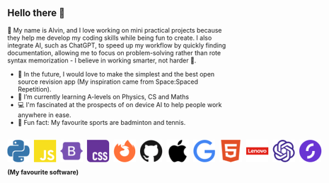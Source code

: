 <h2> Hello there 👋</h2>

🌱 My name is Alvin, and I love working on mini practical projects because they help me develop my coding skills while being fun to create. I also integrate AI, such as ChatGPT, to speed up my workflow by quickly finding documentation, allowing me to focus on problem-solving rather than rote syntax memorization - I believe in working smarter, not harder 🧠.





- 🔭 In the future, I would love to make the simplest and the best open source revision app (My inspiration came from Space:Spaced Repetition).
- 🏫 I’m currently learning A-levels on Physics, CS and Maths
- 💻 I'm fascinated at the prospects of on device AI to help people work anywhere in ease.
- 🏸 Fun fact: My favourite sports are badminton and tennis.

</br>



<div style="display: flex; align-items: center; gap: 10px;">

<!-- Python Logo -->
<img src="python-color.svg" alt="Python Logo" width="50" height="50">

<!-- JavaScript Logo -->
<img src="javascript-color.svg" alt="JavaScript Logo" width="50" height="50">

<!-- Bootstrap Logo -->
<img src="bootstrap-color.svg" alt="Bootstrap Logo" width="50" height="50">

<!-- CSS Logo -->
<img src="css-color.svg" alt="CSS Logo" width="50" height="50">

<!-- Firefox Browser Logo -->
<img src="firefoxbrowser-color.svg" alt="Firefox Browser Logo" width="50" height="50">

<!-- GitHub Logo -->
<img src="github-color.svg" alt="GitHub Logo" width="50" height="50">

<!-- Apple Logo -->
<img src="apple-color.svg" alt="Apple Logo" width="50" height="50">

<!-- Google Logo -->
<img src="google-color.svg" alt="Google Logo" width="50" height="50">

<!-- HTML5 Logo -->
<img src="html5-color.svg" alt="HTML5 Logo" width="50" height="50">

<!-- Lenovo Logo -->
<img src="lenovo-color.svg" alt="Lenovo Logo" width="50" height="50">

<!-- OpenAI Logo -->
<img src="openai-color.svg" alt="OpenAI Logo" width="50" height="50">

<img src="starlingbank-color.svg" alt="Starling bank Logo" width="50" height="50">


</div>

**(My favourite software)**




<!--
**a-l-pha/a-l-pha** is a ✨ _special_ ✨ repository because its `README.md` (this file) appears on your GitHub profile.

Here are some ideas to get you started:

- 🔭 I’m currently working on ...
- 🌱 I’m currently learning ...
- 👯 I’m looking to collaborate on ...
- 🤔 I’m looking for help with ...
- 💬 Ask me about ...
- 📫 How to reach me: ...
- ⚡ Fun fact: ...
-->
